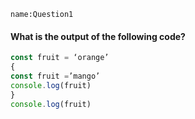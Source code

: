 ```ngMeta
name:Question1
```
#### What is the output of the following code?

```javascript
const fruit = ‘orange’
{
const fruit =’mango’
console.log(fruit)
}
console.log(fruit)
```

